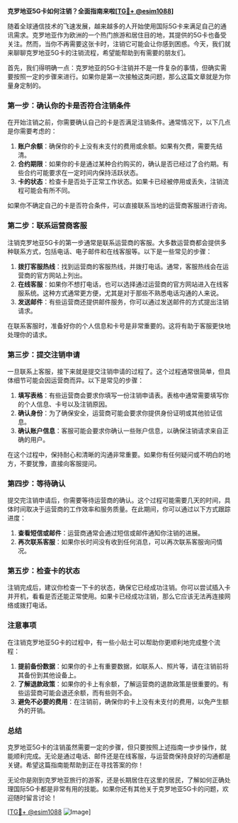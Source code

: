 **克罗地亚5G卡如何注销？全面指南来啦[[TG💪+ @esim1088](https://t.me/s/esim1088)]**

随着全球通信技术的飞速发展，越来越多的人开始使用国际5G卡来满足自己的通讯需求。克罗地亚作为欧洲的一个热门旅游和居住目的地，其提供的5G卡也备受关注。然而，当你不再需要这张卡时，注销它可能会让你感到困惑。今天，我们就来聊聊克罗地亚5G卡的注销流程，希望能帮助到有需要的朋友们。

首先，我们得明确一点：克罗地亚的5G卡注销并不是一件复杂的事情，但确实需要按照一定的步骤来进行。如果你是第一次接触这类问题，那么这篇文章就是为你量身定制的。

### **第一步：确认你的卡是否符合注销条件**

在开始注销之前，你需要确认自己的卡是否满足注销条件。通常情况下，以下几点是你需要考虑的：

1. **账户余额**：确保你的卡上没有未支付的费用或余额。如果有欠费，需要先结清。
2. **合约期限**：如果你的卡是通过某种合约购买的，确认是否已经过了合约期。有些合约可能要求在一定时间内保持活跃状态。
3. **卡的状态**：检查卡是否处于正常工作状态。如果卡已经被停用或丢失，注销流程可能会有所不同。

如果你不确定自己的卡是否符合条件，可以直接联系当地的运营商客服进行咨询。

### **第二步：联系运营商客服**

注销克罗地亚5G卡的第一步通常是联系运营商的客服。大多数运营商都会提供多种联系方式，包括电话、电子邮件和在线客服等。以下是一些常见的步骤：

1. **拨打客服热线**：找到运营商的客服热线，并拨打电话。通常，客服热线会在运营商的官方网站上列出。
2. **在线客服**：如果你不想打电话，也可以选择通过运营商的官方网站进入在线客服系统。这种方式通常更方便，尤其是对于那些不熟悉电话沟通的人来说。
3. **发送邮件**：有些运营商还提供邮件服务，你可以通过发送邮件的方式提出注销请求。

在联系客服时，准备好你的个人信息和卡号是非常重要的。这将有助于客服更快地处理你的请求。

### **第三步：提交注销申请**

一旦联系上客服，接下来就是提交注销申请的过程了。这个过程通常很简单，但具体细节可能会因运营商而异。以下是常见的步骤：

1. **填写表格**：有些运营商会要求你填写一份注销申请表。表格中通常需要填写你的个人信息、卡号以及注销原因。
2. **确认身份**：为了确保安全，运营商可能会要求你提供身份证明或其他验证信息。
3. **确认账户信息**：客服可能会要求你确认一些账户信息，以确保注销请求来自正确的用户。

在这个过程中，保持耐心和清晰的沟通非常重要。如果你有任何疑问或不明白的地方，不要犹豫，直接向客服提问。

### **第四步：等待确认**

提交完注销申请后，你需要等待运营商的确认。这个过程可能需要几天的时间，具体时间取决于运营商的工作效率和服务质量。在此期间，你可以通过以下方式跟踪进度：

1. **查看短信或邮件**：运营商通常会通过短信或邮件通知你注销的进展。
2. **再次联系客服**：如果你长时间没有收到任何消息，可以再次联系客服询问情况。

### **第五步：检查卡的状态**

注销完成后，建议你检查一下卡的状态，确保它已经成功注销。你可以尝试插入卡并开机，看看是否还能正常使用。如果卡已经成功注销，那么它应该无法再连接网络或拨打电话。

### **注意事项**

在注销克罗地亚5G卡的过程中，有一些小贴士可以帮助你更顺利地完成整个流程：

1. **提前备份数据**：如果你的卡上有重要数据，如联系人、照片等，请在注销前将其备份到其他设备上。
2. **了解退款政策**：如果你的卡上有余额，了解运营商的退款政策是很重要的。有些运营商可能会退还余额，而有些则不会。
3. **避免不必要的费用**：在注销前，确保你的卡上没有未支付的费用，以免产生额外的开销。

### **总结**

克罗地亚5G卡的注销虽然需要一定的步骤，但只要按照上述指南一步步操作，就能顺利完成。无论是通过电话、邮件还是在线客服，与运营商保持良好的沟通都是关键。希望这篇指南能帮助到正在寻找答案的你！

无论你是刚到克罗地亚旅行的游客，还是长期居住在这里的居民，了解如何正确处理国际5G卡都是非常有用的技能。如果你还有其他关于克罗地亚5G卡的问题，欢迎随时留言讨论！

[[TG💪+ @esim1088](https://t.me/s/esim1088) ![Image](https://i.postimg.cc/4NQfJmqS/Snipaste-2025-05-13-00-14-12.png)]